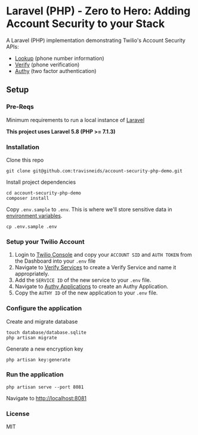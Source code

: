 # Laravel (PHP) - Zero to Hero: Adding Account Security to your Stack

A Laravel (PHP) implementation demonstrating Twilio's Account Security APIs:

* [Lookup](https://www.twilio.com/docs/lookup/api) (phone number information)
* [Verify](https://www.twilio.com/docs/verify/api) (phone verification)
* [Authy](https://www.twilio.com/docs/authy/api) (two factor authentication)

## Setup

### Pre-Reqs

Minimum requirements to run a local instance of [Laravel](https://laravel.com/docs/5.8/installation#installation)  

**This project uses Laravel 5.8 (PHP >= 7.1.3)**

### Installation
Clone this repo
```
git clone git@github.com:travisneids/account-security-php-demo.git
```

Install project dependencies
```
cd account-security-php-demo
composer install
```

Copy `.env.sample` to `.env`. This is where we'll store sensitive data in [environment variables](https://www.twilio.com/blog/2017/01/how-to-set-environment-variables.html). 

```
cp .env.sample .env
```

### Setup your Twilio Account

1. Login to [Twilio Console](https://www.twilio.com/console) and copy your `ACCOUNT SID` and `AUTH TOKEN` from the Dashboard into your `.env` file
2. Navigate to [Verify Services](https://www.twilio.com/console/verify/services) to create a Verify Service and name it appropriately.
3. Add the `SERVICE ID` of the new service to your `.env` file.
4. Navigate to [Authy Applications](https://www.twilio.com/console/authy/applications) to create an Authy Application.
5. Copy the `AUTHY ID` of the new application to your `.env` file.

### Configure the application

Create and migrate database
```
touch database/database.sqlite
php artisan migrate
```

Generate a new encryption key
```
php artisan key:generate
```

### Run the application
```
php artisan serve --port 8081
```
Navigate to [http://localhost:8081](http://localhost:8081)

### License
MIT
